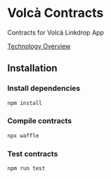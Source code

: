 # Volcà Contracts

Contracts for Volcà Linkdrop App

[Technology Overview](https://medium.com/volcà/technology-overview-erc20-nft-linkdrop-c2909f9bcd19)

## Installation

### Install dependencies

```bash
npm install
```

### Compile contracts

```bash
npx waffle
```

### Test contracts

```bash
npm run test
```
